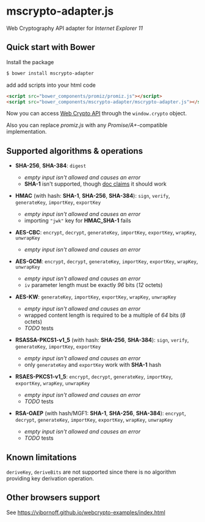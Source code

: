 mscrypto-adapter.js
===================

Web Cryptography API adapter for _Internet Explorer 11_

Quick start with Bower
----------------------

Install the package

```sh
$ bower install mscrypto-adapter
```

add add scripts into your html code

```html
<script src="bower_components/promiz/promiz.js"></script>
<script src="bower_components/mscrypto-adapter/mscrypto-adapter.js"></script>
```

Now you can access [Web Crypto API](www.w3.org/TR/WebCryptoAPI/) through the `window.crypto` object.

Also you can replace _promiz.js_ with any _Promise/A+_-compatible implementation.

Supported algorithms & operations
---------------------------------

* **SHA-256**, **SHA-384**: `digest`
  * _empty input isn't allowed and causes an error_
  * **SHA-1** isn't supported, though [doc claims](https://msdn.microsoft.com/en-us/library/dn302338(v=vs.85).aspx) it should work

* **HMAC** (with hash: **SHA-1**, **SHA-256**, **SHA-384**): `sign`, `verify`, `generateKey`, `importKey`, `exportKey`
  * _empty input isn't allowed and causes an error_
  * importing `"jwk"` key for **HMAC\_SHA-1** fails

* **AES-CBC**: `encrypt`, `decrypt`, `generateKey`, `importKey`, `exportKey`, `wrapKey`, `unwrapKey`
  * _empty input isn't allowed and causes an error_

* **AES-GCM**: `encrypt`, `decrypt`, `generateKey`, `importKey`, `exportKey`, `wrapKey`, `unwrapKey`
  * _empty input isn't allowed and causes an error_
  * `iv` parameter length must be exactly _96_ bits (_12_ octets)

* **AES-KW**: `generateKey`, `importKey`, `exportKey`, `wrapKey`, `unwrapKey`
  * _empty input isn't allowed and causes an error_
  * wrapped content length is required to be a multiple of _64_ bits (_8_ octets)
  * _TODO_ tests

* **RSASSA-PKCS1-v1\_5** (with hash: **SHA-256**, **SHA-384**): `sign`, `verify`, `generateKey`, `importKey`, `exportKey`
  * _empty input isn't allowed and causes an error_
  * only `generateKey` and `exportKey` work with **SHA-1** hash

* **RSAES-PKCS1-v1\_5**: `encrypt`, `decrypt`, `generateKey`, `importKey`, `exportKey`, `wrapKey`, `unwrapKey`
  * _empty input isn't allowed and causes an error_
  * _TODO_ tests

* **RSA-OAEP** (with hash/MGF1: **SHA-1**, **SHA-256**, **SHA-384**): `encrypt`, `decrypt`, `generateKey`, `importKey`, `exportKey`, `wrapKey`, `unwrapKey`
  * _empty input isn't allowed and causes an error_
  * _TODO_ tests

Known limitations
-----------------

`deriveKey`, `deriveBits` are not supported since there is no algorithm providing key derivation operation.

Other browsers support
----------------------

See https://vibornoff.github.io/webcrypto-examples/index.html
